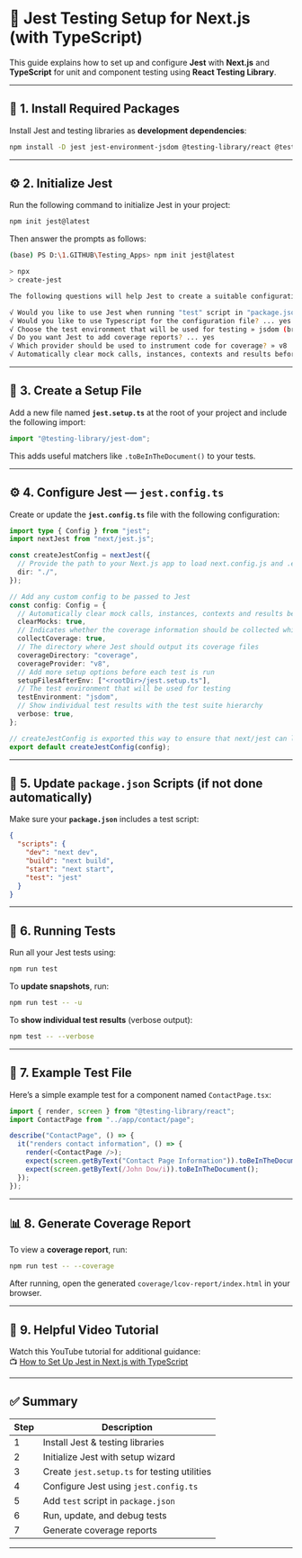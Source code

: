 # 🧪 Jest Testing Setup for Next.js (with TypeScript)

This guide explains how to set up and configure **Jest** with **Next.js** and **TypeScript** for unit and component testing using **React Testing Library**.

---

## 🚀 1. Install Required Packages

Install Jest and testing libraries as **development dependencies**:

```bash
npm install -D jest jest-environment-jsdom @testing-library/react @testing-library/dom @testing-library/jest-dom ts-node @types/jest
```

---

## ⚙️ 2. Initialize Jest

Run the following command to initialize Jest in your project:

```bash
npm init jest@latest
```

Then answer the prompts as follows:

```bash
(base) PS D:\1.GITHUB\Testing_Apps> npm init jest@latest

> npx
> create-jest

The following questions will help Jest to create a suitable configuration for your project

√ Would you like to use Jest when running "test" script in "package.json"? ... yes
√ Would you like to use Typescript for the configuration file? ... yes
√ Choose the test environment that will be used for testing » jsdom (browser-like)
√ Do you want Jest to add coverage reports? ... yes
√ Which provider should be used to instrument code for coverage? » v8
√ Automatically clear mock calls, instances, contexts and results before every test? ... yes
```

---

## 🧱 3. Create a Setup File

Add a new file named **`jest.setup.ts`** at the root of your project and include the following import:

```typescript
import "@testing-library/jest-dom";
```

This adds useful matchers like `.toBeInTheDocument()` to your tests.

---

## ⚙️ 4. Configure Jest — `jest.config.ts`

Create or update the **`jest.config.ts`** file with the following configuration:

```typescript
import type { Config } from "jest";
import nextJest from "next/jest.js";

const createJestConfig = nextJest({
  // Provide the path to your Next.js app to load next.config.js and .env files in your test environment
  dir: "./",
});

// Add any custom config to be passed to Jest
const config: Config = {
  // Automatically clear mock calls, instances, contexts and results before every test
  clearMocks: true,
  // Indicates whether the coverage information should be collected while executing the test
  collectCoverage: true,
  // The directory where Jest should output its coverage files
  coverageDirectory: "coverage",
  coverageProvider: "v8",
  // Add more setup options before each test is run
  setupFilesAfterEnv: ["<rootDir>/jest.setup.ts"],
  // The test environment that will be used for testing
  testEnvironment: "jsdom",
  // Show individual test results with the test suite hierarchy
  verbose: true,
};

// createJestConfig is exported this way to ensure that next/jest can load the Next.js config which is async
export default createJestConfig(config);
```

---

## 🧩 5. Update `package.json` Scripts (if not done automatically)

Make sure your **`package.json`** includes a test script:

```json
{
  "scripts": {
    "dev": "next dev",
    "build": "next build",
    "start": "next start",
    "test": "jest"
  }
}
```

---

## 🧠 6. Running Tests

Run all your Jest tests using:

```bash
npm run test
```

To **update snapshots**, run:

```bash
npm run test -- -u
```

To **show individual test results** (verbose output):

```bash
npm test -- --verbose
```

---

## 🧾 7. Example Test File

Here’s a simple example test for a component named `ContactPage.tsx`:

```typescript
import { render, screen } from "@testing-library/react";
import ContactPage from "../app/contact/page";

describe("ContactPage", () => {
  it("renders contact information", () => {
    render(<ContactPage />);
    expect(screen.getByText("Contact Page Information")).toBeInTheDocument();
    expect(screen.getByText(/John Dow/i)).toBeInTheDocument();
  });
});
```

---

## 📊 8. Generate Coverage Report

To view a **coverage report**, run:

```bash
npm run test -- --coverage
```

After running, open the generated `coverage/lcov-report/index.html` in your browser.

---

## 🎥 9. Helpful Video Tutorial

Watch this YouTube tutorial for additional guidance:  
📺 [How to Set Up Jest in Next.js with TypeScript](https://www.youtube.com/watch?v=g3GFZx1KyWs)

---

## ✅ Summary

| Step | Description                                  |
| ---- | -------------------------------------------- |
| 1    | Install Jest & testing libraries             |
| 2    | Initialize Jest with setup wizard            |
| 3    | Create `jest.setup.ts` for testing utilities |
| 4    | Configure Jest using `jest.config.ts`        |
| 5    | Add `test` script in `package.json`          |
| 6    | Run, update, and debug tests                 |
| 7    | Generate coverage reports                    |

---

